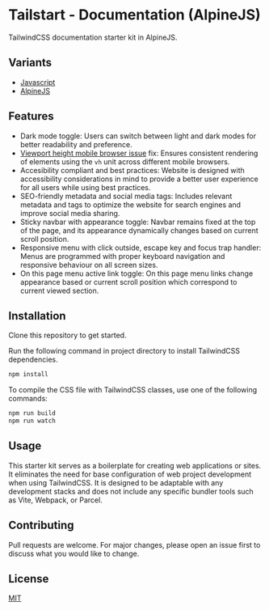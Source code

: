 # Tailstart - Documentation (AlpineJS)
TailwindCSS documentation starter kit in AlpineJS.

## Variants
- [Javascript](https://github.com/mkfizi/tailstart-documentation)
- [AlpineJS](https://github.com/mkfizi/tailstart-documentation-alpinejs)

## Features
* Dark mode toggle: Users can switch between light and dark modes for better readability and preference.
* [Viewport height mobile browser issue](https://stackoverflow.com/questions/37112218/css3-100vh-not-constant-in-mobile-browser) fix: Ensures consistent rendering of elements using the `vh` unit across different mobile browsers.
* Accesibility compliant and best practices: Website is designed with accessibility considerations in mind to provide a better user experience for all users while using best practices.
* SEO-friendly metadata and social media tags: Includes relevant metadata and tags to optimize the website for search engines and improve social media sharing.
* Sticky navbar with appearance toggle: Navbar remains fixed at the top of the page, and its appearance dynamically changes based on current scroll position.
* Responsive menu with click outside, escape key and focus trap handler: Menus are programmed with proper keyboard navigation and responsive behaviour on all screen sizes.
* On this page menu active link toggle: On this page menu links change appearance based or current scroll position which correspond to current viewed section.


## Installation
Clone this repository to get started.

Run the following command in project directory to install TailwindCSS dependencies.
```bash
npm install
```

To compile the CSS file with TailwindCSS classes, use one of the following commands:
```bash
npm run build
npm run watch
```

## Usage
This starter kit serves as a boilerplate for creating web applications or sites. It eliminates the need for base configuration of web project development when using TailwindCSS. It is designed to be adaptable with any development stacks and does not include any specific bundler tools such as Vite, Webpack, or Parcel.

## Contributing
Pull requests are welcome. For major changes, please open an issue first to discuss what you would like to change.

## License
[MIT](https://github.com/mkfizi/tailstart-documentation-alpinejs/blob/main/LICENSE)
